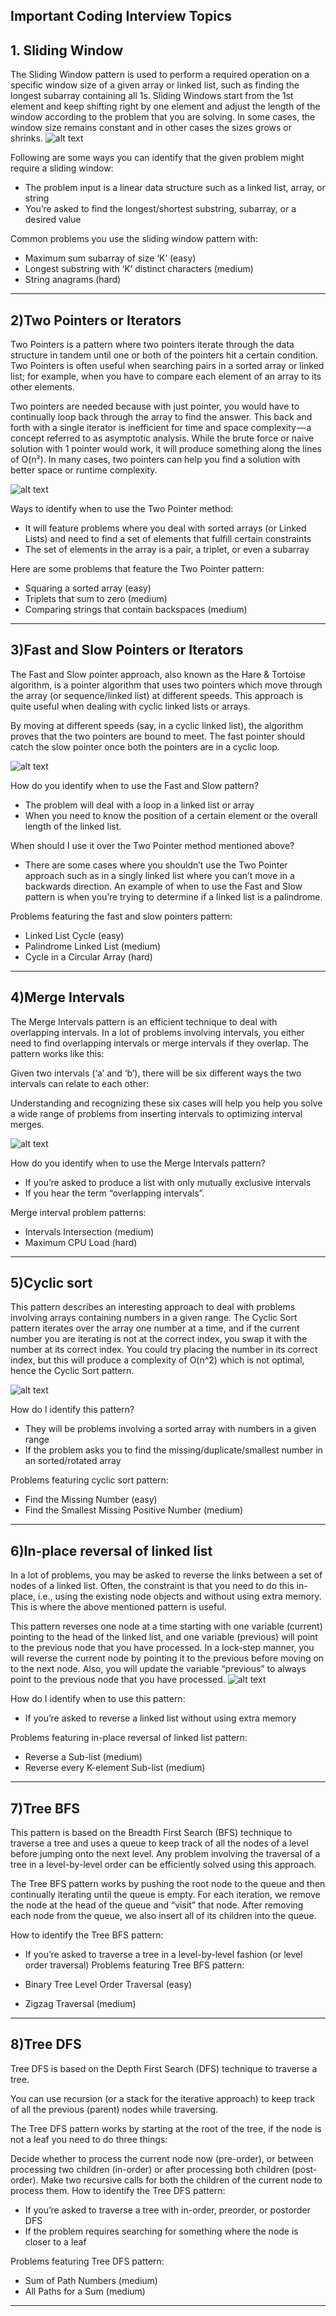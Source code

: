 ## Important Coding Interview Topics

## 1. Sliding Window
The Sliding Window pattern is used to perform a required operation on a specific window size of a given array or linked list, such as finding the longest subarray containing all 1s. Sliding Windows start from the 1st element and keep shifting right by one element and adjust the length of the window according to the problem that you are solving. In some cases, the window size remains constant and in other cases the sizes grows or shrinks.
 ![alt text](https://cdn-images-1.medium.com/max/800/0*FxacnhM3xBA0fJbm)  

Following are some ways you can identify that the given problem might require a sliding window:

- The problem input is a linear data structure such as a linked list, array, or string
- You’re asked to find the longest/shortest substring, subarray, or a desired value

Common problems you use the sliding window pattern with:

- Maximum sum subarray of size ‘K’ (easy)
- Longest substring with ‘K’ distinct characters (medium)
- String anagrams (hard)

<hr>


## 2)Two Pointers or Iterators
Two Pointers is a pattern where two pointers iterate through the data structure in tandem until one or both of the pointers hit a certain condition. Two Pointers is often useful when searching pairs in a sorted array or linked list; for example, when you have to compare each element of an array to its other elements.

Two pointers are needed because with just pointer, you would have to continually loop back through the array to find the answer. This back and forth with a single iterator is inefficient for time and space complexity — a concept referred to as asymptotic analysis. While the brute force or naive solution with 1 pointer would work, it will produce something along the lines of O(n²). In many cases, two pointers can help you find a solution with better space or runtime complexity.

 ![alt text](https://cdn-images-1.medium.com/max/800/0*Nlm_wt6IMFZGqeND) 

Ways to identify when to use the Two Pointer method:

- It will feature problems where you deal with sorted arrays (or Linked Lists) and need to find a set of elements that fulfill certain constraints
- The set of elements in the array is a pair, a triplet, or even a subarray

Here are some problems that feature the Two Pointer pattern:

- Squaring a sorted array (easy)
- Triplets that sum to zero (medium)
- Comparing strings that contain backspaces (medium)

<hr>


## 3)Fast and Slow Pointers or Iterators
The Fast and Slow pointer approach, also known as the Hare & Tortoise algorithm, is a pointer algorithm that uses two pointers which move through the array (or sequence/linked list) at different speeds. This approach is quite useful when dealing with cyclic linked lists or arrays.

By moving at different speeds (say, in a cyclic linked list), the algorithm proves that the two pointers are bound to meet. The fast pointer should catch the slow pointer once both the pointers are in a cyclic loop.

 ![alt text](https://cdn-images-1.medium.com/max/800/0*4gc5y94y7S2N5Hfq) 

How do you identify when to use the Fast and Slow pattern?

- The problem will deal with a loop in a linked list or array
- When you need to know the position of a certain element or the overall length of the linked list.

When should I use it over the Two Pointer method mentioned above?

- There are some cases where you shouldn’t use the Two Pointer approach such as in a singly linked list where you can’t move in a backwards direction. An example of when to use the Fast and Slow pattern is when you’re trying to determine if a linked list is a palindrome.

Problems featuring the fast and slow pointers pattern:

- Linked List Cycle (easy)
- Palindrome Linked List (medium)
- Cycle in a Circular Array (hard)

<hr>


## 4)Merge Intervals
The Merge Intervals pattern is an efficient technique to deal with overlapping intervals. In a lot of problems involving intervals, you either need to find overlapping intervals or merge intervals if they overlap. The pattern works like this:

Given two intervals (‘a’ and ‘b’), there will be six different ways the two intervals can relate to each other:

Understanding and recognizing these six cases will help you help you solve a wide range of problems from inserting intervals to optimizing interval merges.

 ![alt text](https://cdn-images-1.medium.com/max/800/0*c9UnfAoE5skRALlU) 
 
How do you identify when to use the Merge Intervals pattern?

- If you’re asked to produce a list with only mutually exclusive intervals
- If you hear the term “overlapping intervals”.

Merge interval problem patterns:

- Intervals Intersection (medium)
- Maximum CPU Load (hard)

<hr>

## 5)Cyclic sort
This pattern describes an interesting approach to deal with problems involving arrays containing numbers in a given range. The Cyclic Sort pattern iterates over the array one number at a time, and if the current number you are iterating is not at the correct index, you swap it with the number at its correct index. You could try placing the number in its correct index, but this will produce a complexity of O(n^2) which is not optimal, hence the Cyclic Sort pattern.

 ![alt text](https://cdn-images-1.medium.com/max/800/0*v9v626F2F_t2n7xw) 

How do I identify this pattern?

- They will be problems involving a sorted array with numbers in a given range
- If the problem asks you to find the missing/duplicate/smallest number in an sorted/rotated array

Problems featuring cyclic sort pattern:

- Find the Missing Number (easy)
- Find the Smallest Missing Positive Number (medium)

<hr>


## 6)In-place reversal of linked list
In a lot of problems, you may be asked to reverse the links between a set of nodes of a linked list. Often, the constraint is that you need to do this in-place, i.e., using the existing node objects and without using extra memory. This is where the above mentioned pattern is useful.

This pattern reverses one node at a time starting with one variable (current) pointing to the head of the linked list, and one variable (previous) will point to the previous node that you have processed. In a lock-step manner, you will reverse the current node by pointing it to the previous before moving on to the next node. Also, you will update the variable “previous” to always point to the previous node that you have processed.
 ![alt text](https://cdn-images-1.medium.com/max/800/0*ffeU1_ViGSyI-uEc) 

How do I identify when to use this pattern:

- If you’re asked to reverse a linked list without using extra memory

Problems featuring in-place reversal of linked list pattern:

- Reverse a Sub-list (medium)
- Reverse every K-element Sub-list (medium)

<hr>


## 7)Tree BFS
This pattern is based on the Breadth First Search (BFS) technique to traverse a tree and uses a queue to keep track of all the nodes of a level before jumping onto the next level. Any problem involving the traversal of a tree in a level-by-level order can be efficiently solved using this approach.

The Tree BFS pattern works by pushing the root node to the queue and then continually iterating until the queue is empty. For each iteration, we remove the node at the head of the queue and “visit” that node. After removing each node from the queue, we also insert all of its children into the queue.

How to identify the Tree BFS pattern:

- If you’re asked to traverse a tree in a level-by-level fashion (or level order traversal)
Problems featuring Tree BFS pattern:

- Binary Tree Level Order Traversal (easy)
- Zigzag Traversal (medium)

<hr>

## 8)Tree DFS
Tree DFS is based on the Depth First Search (DFS) technique to traverse a tree.

You can use recursion (or a stack for the iterative approach) to keep track of all the previous (parent) nodes while traversing.

The Tree DFS pattern works by starting at the root of the tree, if the node is not a leaf you need to do three things:

Decide whether to process the current node now (pre-order), or between processing two children (in-order) or after processing both children (post-order).
Make two recursive calls for both the children of the current node to process them.
How to identify the Tree DFS pattern:

- If you’re asked to traverse a tree with in-order, preorder, or postorder DFS
- If the problem requires searching for something where the node is closer to a leaf

Problems featuring Tree DFS pattern:

- Sum of Path Numbers (medium)
- All Paths for a Sum (medium)

<hr>